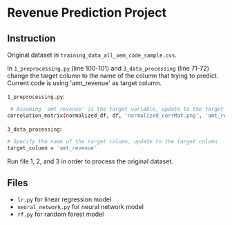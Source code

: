 # Revenue Prediction Project

## Instruction 
Original dataset in `training_data_all_oem_code_sample.cvs`. 

In `1_preprocessing.py` (line 100-101) and `3_data_processing` (line 71-72) change the target column to the name of the column that trying to predict. Current code is using 'amt_revenue' as target column. 

`1_preprocessing.py`: 
```bash
 # Assuming 'amt_revenue' is the target variable, update to the target column 
correlation_matrix(normalized_df, df, 'normalized_corrMat.png', 'amt_revenue')
```

`3_data_processing`: 
```bash
# Specify the name of the target column, update to the target column
target_column = 'amt_revenue'
```

Run file 1, 2, and 3 in order to process the original dataset. 

## Files
- `lr.py` for linear regression model 
- `neural_network.py` for neural network model 
- `rf.py` for random forest model 